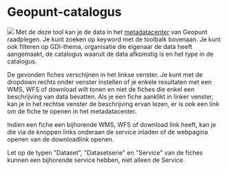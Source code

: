 Geopunt-catalogus
=============

![](../images/geopuntCatalog24x24.png) Met de deze tool kan je de data in het [metadatacenter](https://metadata.geopunt.be) van Geopunt raadplegen. 
Je kunt zoeken op keyword met de toolbalk bovenaan. 
Je kunt ook filteren op GDI-thema, organisatie die eigenaar de data heeft aangemaakt, de catalogus waaruit de data afkomstig is en het type in de catalogus.

De gevonden fiches verschijnen in het linkse venster. 
Je kunt met de dropdown rechts onder venster instellen of je enkele resultaten met een WMS, WFS of download wilt tonen en niet de fiches die enkel een beschrijving van data bevatten.
Als je een fiche aanklikt in linker venster, kan je in het rechtse venster de beschrijving ervan lezen, er is ook een link om de fiche te openen in het metadatacenter. 

Indien een fiche een bijhorende WMS, WFS of download link heeft, kan je die via de knoppen links onderaan de service inladen of de webpagina openen van de downloadlink openen.

Let op de typen "Dataset", "Datasetserie" en "Service" van de fiches kunnen een bijhorende service hebben, niet alleen de Service.

<!-- ![](images/geopunt4qgisDataCatalogus.gif "Geopunt-catalogus") -->